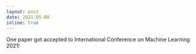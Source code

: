 ```yaml
---
layout: post
date: 2021-05-08 
inline: true
---
```


One paper got accepted to International Conference on Machine Learning 2021!